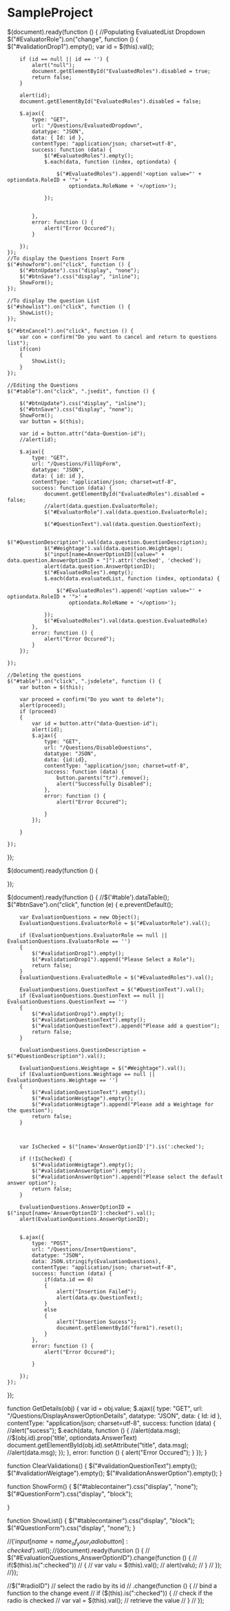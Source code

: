 # SampleProject

$(document).ready(function () {
    //Populating EvaluatedList Dropdown
    $("#EvaluatorRole").on("change", function () {
        $("#validationDrop1").empty();
        var id = $(this).val();

        if (id == null || id == '') {
            alert("null");
            document.getElementById("EvaluatedRoles").disabled = true;
            return false;
        }

        alert(id);
        document.getElementById("EvaluatedRoles").disabled = false;

        $.ajax({
            type: "GET",
            url: "/Questions/EvaluatedDropdown",
            datatype: "JSON",
            data: { Id: id },
            contentType: "application/json; charset=utf-8",
            success: function (data) {
                $("#EvaluatedRoles").empty();
                $.each(data, function (index, optiondata) {

                    $("#EvaluatedRoles").append('<option value="' + optiondata.RoleID + '">' +
                        optiondata.RoleName + '</option>');

                });


            },
            error: function () {
                alert("Error Occured");
            }

        });
    });
    //To display the Questions Insert Form
    $("#showform").on("click", function () {
        $("#btnUpdate").css("display", "none");
        $("#btnSave").css("display", "inline");
        ShowForm();
    });

    //To display the question List
    $("#showlist").on("click", function () {
        ShowList();
    });

    $("#btnCancel").on("click", function () {
        var con = confirm("Do you want to cancel and return to questions list");
        if(con)
        {
            ShowList();
        }
    });

    //Editing the Questions
    $("#table").on("click", ".jsedit", function () {

        $("#btnUpdate").css("display", "inline");
        $("#btnSave").css("display", "none");
        ShowForm();
        var button = $(this);

        var id = button.attr("data-Question-id");
        //alert(id);        

        $.ajax({
            type: "GET",
            url: "/Questions/FillUpForm",
            datatype: "JSON",
            data: { id: id },
            contentType: "application/json; charset=utf-8",
            success: function (data) {
                document.getElementById("EvaluatedRoles").disabled = false;
                //alert(data.question.EvaluatorRole);
                $("#EvaluatorRole").val(data.question.EvaluatorRole);
                
                $("#QuestionText").val(data.question.QuestionText);
                
                $("#QuestionDescription").val(data.question.QuestionDescription);
                $("#Weightage").val(data.question.Weightage);                             
                $("input[name=AnswerOptionID][value=" + data.question.AnswerOptionID + "]").attr('checked', 'checked');
                alert(data.question.AnswerOptionID);
                $("#EvaluatedRoles").empty();
                $.each(data.evaluatedList, function (index, optiondata) {

                    $("#EvaluatedRoles").append('<option value="' + optiondata.RoleID + '">' +
                        optiondata.RoleName + '</option>');

                });
                $("#EvaluatedRoles").val(data.question.EvaluatedRole)
            },
            error: function () {
                alert("Error Occured");
            }
        });
        
    });

    //Deleting the questions
    $("#table").on("click", ".jsdelete", function () {
        var button = $(this);

        var proceed = confirm("Do you want to delete");
        alert(proceed);
        if (proceed)
        {
            var id = button.attr("data-Question-id");
            alert(id);
            $.ajax({
                type: "GET",
                url: "/Questions/DisableQuestions",
                datatype: "JSON",
                data: {id:id},
                contentType: "application/json; charset=utf-8",
                success: function (data) {
                    button.parents("tr").remove();
                    alert("Successfully Disabled");
                },
                error: function () {
                    alert("Error Occured");

                }
            });
            
        }
                
    });
});

$(document).ready(function () {
    
});


$(document).ready(function () {
    //$('#table').dataTable();
    $("#btnSave").on("click", function (e) {
        e.preventDefault();

               
        var EvaluationQuestions = new Object();
        EvaluationQuestions.EvaluatorRole = $("#EvaluatorRole").val();

        if (EvaluationQuestions.EvaluatorRole == null || EvaluationQuestions.EvaluatorRole == '')
        {
            $("#validationDrop1").empty();
            $("#validationDrop1").append("Please Select a Role");
            return false;
        }
        EvaluationQuestions.EvaluatedRole = $("#EvaluatedRoles").val();

        EvaluationQuestions.QuestionText = $("#QuestionText").val();
        if (EvaluationQuestions.QuestionText == null || EvaluationQuestions.QuestionText == '')
        {
            $("#validationDrop1").empty();
            $("#validationQuestionText").empty();
            $("#validationQuestionText").append("Please add a question");
            return false;
        }

        EvaluationQuestions.QuestionDescription = $("#QuestionDescription").val();

        EvaluationQuestions.Weightage = $("#Weightage").val();
        if (EvaluationQuestions.Weightage == null || EvaluationQuestions.Weightage == '')
        {
            $("#validationQuestionText").empty();
            $("#validationWeigtage").empty();
            $("#validationWeigtage").append("Please add a Weightage for the question");
            return false;
        }

         

        var IsChecked = $("[name='AnswerOptionID']").is(':checked');

        if (!IsChecked) {
            $("#validationWeigtage").empty();
            $("#validationAnswerOption").empty();
            $("#validationAnswerOption").append("Please select the default answer option");
            return false;
        }

        EvaluationQuestions.AnswerOptionID = $("input[name='AnswerOptionID']:checked").val();
        alert(EvaluationQuestions.AnswerOptionID);
       

        $.ajax({
            type: "POST",
            url: "/Questions/InsertQuestions",
            datatype: "JSON",
            data: JSON.stringify(EvaluationQuestions),
            contentType: "application/json; charset=utf-8",
            success: function (data) {
                if(data.id == 0)
                {
                    alert("Insertion Failed");
                    alert(data.qv.QuestionText);
                }
                else
                {
                    alert("Insertion Sucess");
                    document.getElementById("form1").reset();
                }
            },
            error: function () {
                alert("Error Occured");

            }

        });
    });
});


function GetDetails(obj) {
    var id = obj.value;
    $.ajax({
        type: "GET",
        url: "/Questions/DisplayAnswerOptionDetails",
        datatype: "JSON",
        data: { Id: id },
        contentType: "application/json; charset=utf-8",
        success: function (data) {
            //alert("sucess");
            $.each(data, function () {
                //alert(data.msg);
                //$(obj.id).prop('title', optiondata.AnswerText)
                document.getElementById(obj.id).setAttribute("title", data.msg);
                //alert(data.msg);
            });
        },
        error: function () {
            alert("Error Occured");
        }
    });
}


function ClearValidations()
{
    $("#validationQuestionText").empty();
    $("#validationWeigtage").empty();
    $("#validationAnswerOption").empty();
}


function ShowForm()
{
    $("#tablecontainer").css("display", "none");
    $("#QuestionForm").css("display", "block");
    
}

function ShowList()
{
    $("#tablecontainer").css("display", "block");
    $("#QuestionForm").css("display", "none");
}
















































//$('input[name=name_of_your_radiobutton]:checked').val();
//$(document).ready(function () {
//    $("#EvaluationQuestions_AnswerOptionID").change(function () {
//        if($(this).is(":checked"))
//        {
//            var valu = $(this).val();
//            alert(valu);
//        }
//    });
//});


//$("#radioID") // select the radio by its id
//    .change(function () { // bind a function to the change event
//        if ($(this).is(":checked")) { // check if the radio is checked
//            var val = $(this).val(); // retrieve the value
//        }
//    });

